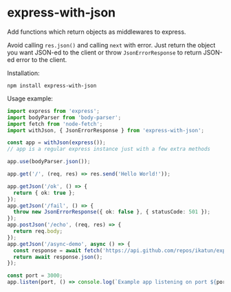 # express-with-json
Add functions which return objects as middlewares to express.

Avoid calling `res.json()` and calling `next` with error.
Just return the object you want JSON-ed to the client or throw `JsonErrorResponse` to return JSON-ed error to the client.

Installation:
```
npm install express-with-json
```

Usage example:
```typescript
import express from 'express';
import bodyParser from 'body-parser';
import fetch from 'node-fetch';
import withJson, { JsonErrorResponse } from 'express-with-json';

const app = withJson(express());
// app is a regular express instance just with a few extra methods

app.use(bodyParser.json());

app.get('/', (req, res) => res.send('Hello World!'));

app.getJson('/ok', () => {
  return { ok: true };
});
app.getJson('/fail', () => {
  throw new JsonErrorResponse({ ok: false }, { statusCode: 501 });
});
app.postJson('/echo', (req, res) => {
  return req.body;
});
app.getJson('/async-demo', async () => {
  const response = await fetch('https://api.github.com/repos/ikatun/express-with-json');
  return await response.json();
});

const port = 3000;
app.listen(port, () => console.log(`Example app listening on port ${port}!`));

```
